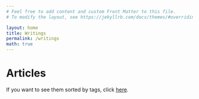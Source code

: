 ```yaml
---
# Feel free to add content and custom Front Matter to this file.
# To modify the layout, see https://jekyllrb.com/docs/themes/#overriding-theme-defaults

layout: home
title: Writings
permalink: /writings
math: true
---
```


# Articles

If you want to see them sorted by tags, click [here](/tags).